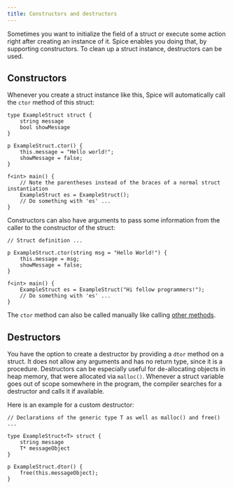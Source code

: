```yaml
---
title: Constructors and destructors
---
```


Sometimes you want to initialize the field of a struct or execute some action right after creating an instance of it. Spice enables you doing that, by supporting constructors. To clean up a struct instance, destructors can be used.

## Constructors
Whenever you create a struct instance like this, Spice will automatically call the `ctor` method of this struct:

```spice
type ExampleStruct struct {
	string message
	bool showMessage
}

p ExampleStruct.ctor() {
	this.message = "Hello world!";
	showMessage = false;
}

f<int> main() {
	// Note the parentheses instead of the braces of a normal struct instantiation
	ExampleStruct es = ExampleStruct();
	// Do something with 'es' ...
}
```

Constructors can also have arguments to pass some information from the caller to the constructor of the struct:

```spice
// Struct definition ...

p ExampleStruct.ctor(string msg = "Hello World!") {
	this.message = msg;
	showMessage = false;
}

f<int> main() {
	ExampleStruct es = ExampleStruct("Hi fellow programmers!");
	// Do something with 'es' ...
}
```

The `ctor` method can also be called manually like calling [other methods](./methods).

## Destructors
You have the option to create a destructor by providing a `dtor` method on a struct. It does not allow any arguments and has no
return type, since it is a procedure. Destructors can be especially useful for de-allocating objects in heap memory, that were
allocated via `malloc()`. Whenever a struct variable goes out of scope somewhere in the program, the compiler searches for a
destructor and calls it if available.

Here is an example for a custom destructor:

```spice
// Declarations of the generic type T as well as malloc() and free() ...

type ExampleStruct<T> struct {
	string message
	T* messageObject
}

p ExampleStruct.dtor() {
    free(this.messageObject);
}
```